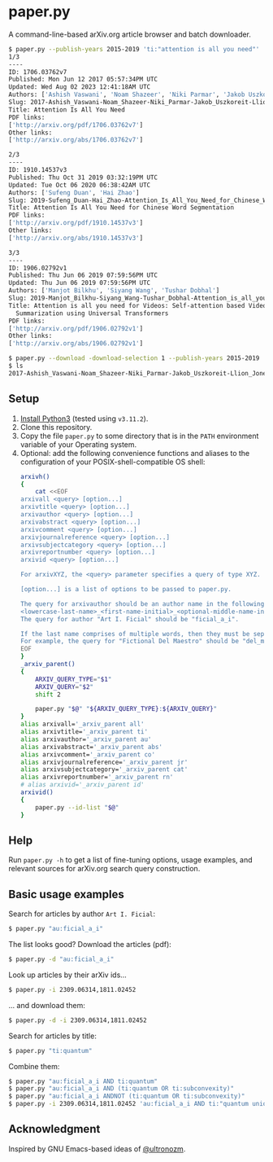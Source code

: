 # paper.py
A command-line-based arXiv.org article browser and batch downloader.
```sh
$ paper.py --publish-years 2015-2019 'ti:"attention is all you need"'
1/3
----
ID: 1706.03762v7
Published: Mon Jun 12 2017 05:57:34PM UTC
Updated: Wed Aug 02 2023 12:41:18AM UTC
Authors: ['Ashish Vaswani', 'Noam Shazeer', 'Niki Parmar', 'Jakob Uszkoreit', 'Llion Jones', 'Aidan N. Gomez', 'Lukasz Kaiser', 'Illia Polosukhin']
Slug: 2017-Ashish_Vaswani-Noam_Shazeer-Niki_Parmar-Jakob_Uszkoreit-Llion_Jones-Aidan_N_Gomez-Lukasz_Kaiser-Illia_Polosukhin-Attention_Is_All_You_Need
Title: Attention Is All You Need
PDF links:
['http://arxiv.org/pdf/1706.03762v7']
Other links:
['http://arxiv.org/abs/1706.03762v7']

2/3
----
ID: 1910.14537v3
Published: Thu Oct 31 2019 03:32:19PM UTC
Updated: Tue Oct 06 2020 06:38:42AM UTC
Authors: ['Sufeng Duan', 'Hai Zhao']
Slug: 2019-Sufeng_Duan-Hai_Zhao-Attention_Is_All_You_Need_for_Chinese_Word_Segmentation
Title: Attention Is All You Need for Chinese Word Segmentation
PDF links:
['http://arxiv.org/pdf/1910.14537v3']
Other links:
['http://arxiv.org/abs/1910.14537v3']

3/3
----
ID: 1906.02792v1
Published: Thu Jun 06 2019 07:59:56PM UTC
Updated: Thu Jun 06 2019 07:59:56PM UTC
Authors: ['Manjot Bilkhu', 'Siyang Wang', 'Tushar Dobhal']
Slug: 2019-Manjot_Bilkhu-Siyang_Wang-Tushar_Dobhal-Attention_is_all_you_need_for_Videos_Self_attention_based_Video_Summarization_using_Universal_Transformers
Title: Attention is all you need for Videos: Self-attention based Video
  Summarization using Universal Transformers
PDF links:
['http://arxiv.org/pdf/1906.02792v1']
Other links:
['http://arxiv.org/abs/1906.02792v1']

$ paper.py --download -download-selection 1 --publish-years 2015-2019 'ti:"attention is all you need"' > /dev/null
$ ls
2017-Ashish_Vaswani-Noam_Shazeer-Niki_Parmar-Jakob_Uszkoreit-Llion_Jones-Aidan_N_Gomez-Lukasz_Kaiser-Illia_Polosukhin-Attention_Is_All_You_Need.pdf
```

## Setup
1. [Install Python3](https://www.python.org/downloads/) (tested using `v3.11.2`).
2. Clone this repository.
3. Copy the file `paper.py` to some directory that is in the `PATH` environment variable
   of your Operating system.
4. Optional: add the following convenience functions and aliases to the configuration of your POSIX-shell-compatible OS shell:
   ```sh
   arxivh()
   {
       cat <<EOF
   arxivall <query> [option...]
   arxivtitle <query> [option...]
   arxivauthor <query> [option...]
   arxivabstract <query> [option...]
   arxivcomment <query> [option...]
   arxivjournalreference <query> [option...]
   arxivsubjectcategory <query> [option...]
   arxivreportnumber <query> [option...]
   arxivid <query> [option...]

   For arxivXYZ, the <query> parameter specifies a query of type XYZ.

   [option...] is a list of options to be passed to paper.py.

   The query for arxivauthor should be an author name in the following form:
   <lowercase-last-name>_<first-name-initial>_<optional-middle-name-initial>
   The query for author "Art I. Ficial" should be "ficial_a_i".

   If the last name comprises of multiple words, then they must be separated by underscores.
   For example, the query for "Fictional Del Maestro" should be "del_maestro_f".
   EOF
   }
   _arxiv_parent()
   {
       ARXIV_QUERY_TYPE="$1"
       ARXIV_QUERY="$2"
       shift 2

       paper.py "$@" "${ARXIV_QUERY_TYPE}:${ARXIV_QUERY}"
   }
   alias arxivall='_arxiv_parent all'
   alias arxivtitle='_arxiv_parent ti'
   alias arxivauthor='_arxiv_parent au'
   alias arxivabstract='_arxiv_parent abs'
   alias arxivcomment='_arxiv_parent co'
   alias arxivjournalreference='_arxiv_parent jr'
   alias arxivsubjectcategory='_arxiv_parent cat'
   alias arxivreportnumber='_arxiv_parent rn'
   # alias arxivid='_arxiv_parent id'
   arxivid()
   {
       paper.py --id-list "$@"
   }
   ```

## Help
Run `paper.py -h` to get a list of fine-tuning options, usage examples, and relevant sources for arXiv.org search query construction.

## Basic usage examples
Search for articles by author `Art I. Ficial`:
```sh
$ paper.py "au:ficial_a_i"
```

The list looks good? Download the articles (pdf):
```sh
$ paper.py -d "au:ficial_a_i"
```

Look up articles by their arXiv ids...
```sh
$ paper.py -i 2309.06314,1811.02452
```

... and download them:
```sh
$ paper.py -d -i 2309.06314,1811.02452
```

Search for articles by title:
```sh
$ paper.py "ti:quantum"
```

Combine them:
```sh
$ paper.py "au:ficial_a_i AND ti:quantum"
$ paper.py "au:ficial_a_i AND (ti:quantum OR ti:subconvexity)"
$ paper.py "au:ficial_a_i ANDNOT (ti:quantum OR ti:subconvexity)"
$ paper.py -i 2309.06314,1811.02452 'au:ficial_a_i AND ti:"quantum unique ergodicity"'
```

## Acknowledgment
Inspired by GNU Emacs-based ideas of [@ultronozm](https://github.com/ultronozm).
